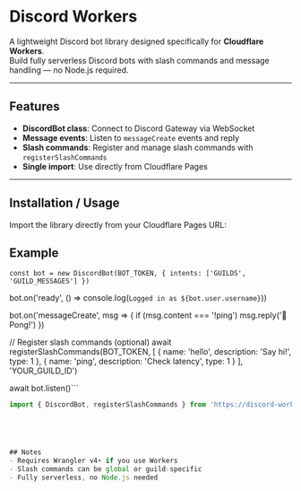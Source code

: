 # Discord Workers

A lightweight Discord bot library designed specifically for **Cloudflare Workers**.  
Build fully serverless Discord bots with slash commands and message handling — no Node.js required.

---

## Features

- **DiscordBot class**: Connect to Discord Gateway via WebSocket  
- **Message events**: Listen to `messageCreate` events and reply  
- **Slash commands**: Register and manage slash commands with `registerSlashCommands`  
- **Single import**: Use directly from Cloudflare Pages

---

## Installation / Usage

Import the library directly from your Cloudflare Pages URL:

## Example


```const bot = new DiscordBot(BOT_TOKEN, { intents: ['GUILDS', 'GUILD_MESSAGES'] })```

bot.on('ready', () => console.log(`Logged in as ${bot.user.username}`))

bot.on('messageCreate', msg => {
  if (msg.content === '!ping') msg.reply('🏓 Pong!')
})

// Register slash commands (optional)
await registerSlashCommands(BOT_TOKEN, [
  { name: 'hello', description: 'Say hi!', type: 1 },
  { name: 'ping', description: 'Check latency', type: 1 }
], 'YOUR_GUILD_ID')

await bot.listen()```


```js
import { DiscordBot, registerSlashCommands } from 'https://discord-workers.pages.dev/discord.workers-1.0.0.js'





## Notes
- Requires Wrangler v4+ if you use Workers
- Slash commands can be global or guild-specific
- Fully serverless, no Node.js needed


